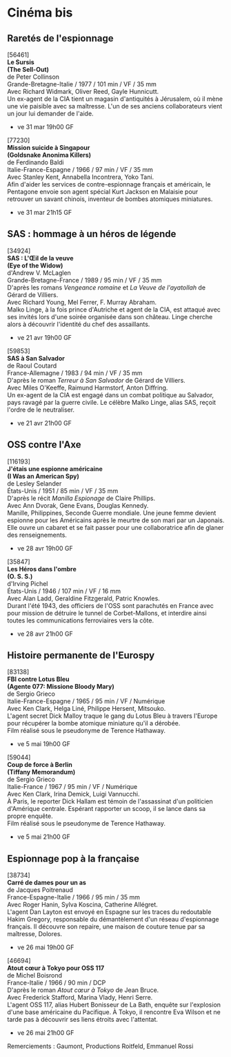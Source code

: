 # Cinéma bis

## Raretés de l'espionnage

[56461]  
**Le Sursis**  
**(The Sell-Out)**  
de Peter Collinson  
Grande-Bretagne-Italie / 1977 / 101 min / VF / 35 mm  
Avec Richard Widmark, Oliver Reed, Gayle Hunnicutt.  
Un ex-agent de la CIA tient un magasin d'antiquités à Jérusalem, où il mène une vie paisible avec sa maîtresse. L'un de ses anciens collaborateurs vient un jour lui demander de l'aide.

- ve 31 mar 19h00 GF

[77230]  
**Mission suicide à Singapour**  
**(Goldsnake Anonima Killers)**  
de Ferdinando Baldi  
Italie-France-Espagne / 1966 / 97 min / VF / 35 mm  
Avec Stanley Kent, Annabella Incontrera, Yoko Tani.  
Afin d'aider les services de contre-espionnage français et américain, le Pentagone envoie son agent spécial Kurt Jackson en Malaisie pour retrouver un savant chinois, inventeur de bombes atomiques miniatures.

- ve 31 mar 21h15 GF

## SAS : hommage à un héros de légende

[34924]  
**SAS : L'Œil de la veuve**  
**(Eye of the Widow)**  
d'Andrew V. McLaglen  
Grande-Bretagne-France / 1989 / 95 min / VF / 35 mm  
D'après les romans _Vengeance romaine_ et _La Veuve de l'ayatollah_ de Gérard de Villiers.  
Avec Richard Young, Mel Ferrer, F. Murray Abraham.  
Malko Linge, à la fois prince d'Autriche et agent de la CIA, est attaqué avec ses invités lors d'une soirée organisée dans son château. Linge cherche alors à découvrir l'identité du chef des assaillants.

- ve 21 avr 19h00 GF

[59853]  
**SAS à San Salvador**  
de Raoul Coutard  
France-Allemagne / 1983 / 94 min / VF / 35 mm  
D'après le roman _Terreur à San Salvador_ de Gérard de Villiers.  
Avec Miles O'Keeffe, Raimund Harmstorf, Anton Diffring.  
Un ex-agent de la CIA est engagé dans un combat politique au Salvador, pays ravagé par la guerre civile. Le célèbre Malko Linge, alias SAS, reçoit l'ordre de le neutraliser.

- ve 21 avr 21h00 GF

## OSS contre l'Axe

[116193]  
**J'étais une espionne américaine**  
**(I Was an American Spy)**  
de Lesley Selander  
États-Unis / 1951 / 85 min / VF / 35 mm  
D'après le récit _Manilla Espionage_ de Claire Phillips.  
Avec Ann Dvorak, Gene Evans, Douglas Kennedy.  
Manille, Philippines, Seconde Guerre mondiale. Une jeune femme devient espionne pour les Américains après le meurtre de son mari par un Japonais. Elle ouvre un cabaret et se fait passer pour une collaboratrice afin de glaner des renseignements.

- ve 28 avr 19h00 GF

[35847]  
**Les Héros dans l'ombre**  
**(O. S. S.)**  
d'Irving Pichel  
États-Unis / 1946 / 107 min / VF / 16 mm  
Avec Alan Ladd, Geraldine Fitzgerald, Patric Knowles.  
Durant l'été 1943, des officiers de l'OSS sont parachutés en France avec pour mission de détruire le tunnel de Corbet-Mallons, et interdire ainsi toutes les communications ferroviaires vers la côte.

- ve 28 avr 21h00 GF

## Histoire permanente de l'Eurospy

[83138]  
**FBI contre Lotus Bleu**  
**(Agente 077: Missione Bloody Mary)**  
de Sergio Grieco  
Italie-France-Espagne / 1965 / 95 min / VF / Numérique  
Avec Ken Clark, Helga Liné, Philippe Hersent, Mitsouko.  
L'agent secret Dick Malloy traque le gang du Lotus Bleu à travers l'Europe pour récupérer la bombe atomique miniature qu'il a dérobée.  
Film réalisé sous le pseudonyme de Terence Hathaway.

- ve 5 mai 19h00 GF

[59044]  
**Coup de force à Berlin**  
**(Tiffany Memorandum)**  
de Sergio Grieco  
Italie-France / 1967 / 95 min / VF / Numérique  
Avec Ken Clark, Irina Demick, Luigi Vannucchi.  
À Paris, le reporter Dick Hallam est témoin de l'assassinat d'un politicien d'Amérique centrale. Espérant rapporter un scoop, il se lance dans sa propre enquête.  
Film réalisé sous le pseudonyme de Terence Hathaway.

- ve 5 mai 21h00 GF

## Espionnage pop à la française

[38734]  
**Carré de dames pour un as**  
de Jacques Poitrenaud  
France-Espagne-Italie / 1966 / 95 min / 35 mm  
Avec Roger Hanin, Sylva Koscina, Catherine Allégret.  
L'agent Dan Layton est envoyé en Espagne sur les traces du redoutable Hakim Gregory, responsable du démantèlement d'un réseau d'espionnage français. Il découvre son repaire, une maison de couture tenue par sa maîtresse, Dolores.

- ve 26 mai 19h00 GF

[46694]  
**Atout cœur à Tokyo pour OSS 117**  
de Michel Boisrond  
France-Italie / 1966 / 90 min / DCP  
D'après le roman _Atout cœur à Tokyo_ de Jean Bruce.  
Avec Frederick Stafford, Marina Vlady, Henri Serre.  
L'agent OSS 117, alias Hubert Bonisseur de La Bath, enquête sur l'explosion d'une base américaine du Pacifique. À Tokyo, il rencontre Eva Wilson et ne tarde pas à découvrir ses liens étroits avec l'attentat.

- ve 26 mai 21h00 GF

Remerciements : Gaumont, Productions Roitfeld, Emmanuel Rossi